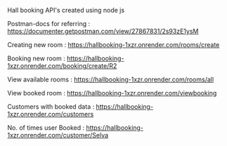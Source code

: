 Hall booking API's created using node js

Postman-docs for referring : https://documenter.getpostman.com/view/27867831/2s93zE1ysM

Creating new room : https://hallbooking-1xzr.onrender.com/rooms/create

Booking new room : https://hallbooking-1xzr.onrender.com/booking/create/R2

View available rooms : https://hallbooking-1xzr.onrender.com/rooms/all

View booked room : https://hallbooking-1xzr.onrender.com/viewbooking

Customers with booked data : https://hallbooking-1xzr.onrender.com/customers

No. of times user Booked : https://hallbooking-1xzr.onrender.com/customer/Selva
